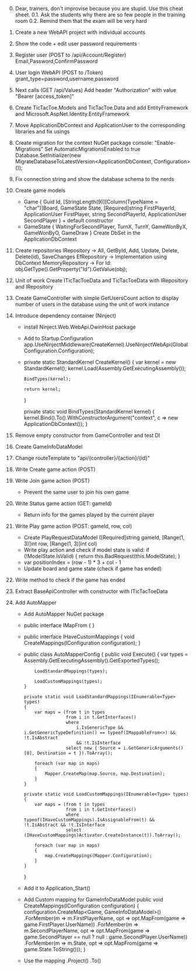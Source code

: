 0. Dear, trainers, don't improvise because you are stupid. Use this cheat sheet.
0.1. Ask the students why there are so few people in the training room
0.2. Remind them that the exam will be very hard

1. Create a new WebAPI project with individual accounts

2. Show the code + edit user password requirements

3. Register user (POST to /api/Account/Register)
	Email,Password,ConfirmPassword

4. User login WebAPI (POST to /Token)
	grant_type=password,username,password

5. Next calls (GET /api/Values)
	Add header "Authorization" with value "Bearer [access_token]"

6. Create TicTacToe.Models and TicTacToe.Data and add EntityFramework and Microsoft.AspNet.Identity.EntityFramework

7. Move ApplicationDbContext and ApplicationUser to the corresponding libraries and fix usings

8. Create migration for the context
	NuGet package console: "Enable-Migrations"
	Set AutomaticMigrationsEnabled to true
	Database.SetInitializer(new MigrateDatabaseToLatestVersion<ApplicationDbContext, Configuration>());

9. Fix connection string and show the database schema to the nerds

10. Create game models
	* Game { Guid Id, [StringLength(9)][Column(TypeName = "char")]Board, GameState State, [Required]string FirstPlayerId, ApplicationUser FirstPlayer, string SecondPlayerId, ApplicationUser SecondPlayer } + default constructor
	* GameState { WaitingForSecondPlayer, TurnX, TurnY, GameWonByX, GameWonByO, GameDraw }
	Create DbSet<Game> in the ApplicationDbContext

11. Create repositories
	IRepository -> All, GetById, Add, Update, Delete, Delete(id), SaveChanges
	EfRepository -> Implementation using DbContext
	MemoryRepository -> For Id: obj.GetType().GetProperty("Id").GetValue(obj);

12. Unit of work
	Create ITicTacToeData and TicTacToeData with IRepository<ApplicationUser> and IRepository<Game>

13. Create GameController with simple GetUsersCount action to display number of users in the database using the unit of work instance

14. Introduce dependency container (Ninject)
	* install Ninject.Web.WebApi.OwinHost package
	* Add to Startup.Configuration app.UseNinjectMiddleware(CreateKernel).UseNinjectWebApi(GlobalConfiguration.Configuration);
	*   private static StandardKernel CreateKernel()
		{
			var kernel = new StandardKernel();
			kernel.Load(Assembly.GetExecutingAssembly());
		
			BindTypes(kernel);
		
			return kernel;
		}
		
		private static void BindTypes(StandardKernel kernel)
		{
			kernel.Bind<ITicTacToeData>().To<TicTacToeData>().WithConstructorArgument("context", c => new ApplicationDbContext());
		}

15. Remove empty constructor from GameController and test DI

16. Create GameInfoDataModel

17. Change routeTemplate to "api/{controller}/{action}/{id}"

18. Write Create game action (POST)

19. Write Join game action (POST)
	* Prevent the same user to join his own game

20. Write Status game action (GET: gameId)
	* Return info for the games played by the current player

21. Write Play game action (POST: gameId, row, col)
	* Create PlayRequestDataModel ([Required]string gameId, [Range(1, 3)]int row, [Range(1, 3)]int col)
	* Write play action and check if model state is valid: if (!ModelState.IsValid) { return this.BadRequest(this.ModelState); }
	* var positionIndex = (row - 1) * 3 + col - 1
	* Update board and game state (check if game has ended)

22. Write method to check if the game has ended

23. Extract BaseApiController with constructor with ITicTacToeData

24. Add AutoMapper
	* Add AutoMapper NuGet package
	* public interface IMapFrom<T> { }
	* public interface IHaveCustomMappings { void CreateMappings(IConfiguration configuration); }
	*   public class AutoMapperConfig
		{
			public void Execute()
			{
				var types = Assembly.GetExecutingAssembly().GetExportedTypes();

				LoadStandardMappings(types);

				LoadCustomMappings(types);
			}

			private static void LoadStandardMappings(IEnumerable<Type> types)
			{
				var maps = (from t in types
							from i in t.GetInterfaces()
							where
								i.IsGenericType && i.GetGenericTypeDefinition() == typeof(IMappableFrom<>) && !t.IsAbstract
								&& !t.IsInterface
							select new { Source = i.GetGenericArguments()[0], Destination = t }).ToArray();

				foreach (var map in maps)
				{
					Mapper.CreateMap(map.Source, map.Destination);
				}
			}

			private static void LoadCustomMappings(IEnumerable<Type> types)
			{
				var maps = (from t in types
							from i in t.GetInterfaces()
							where typeof(IHaveCustomMappings).IsAssignableFrom(t) && !t.IsAbstract && !t.IsInterface
							select (IHaveCustomMappings)Activator.CreateInstance(t)).ToArray();

				foreach (var map in maps)
				{
					map.CreateMappings(Mapper.Configuration);
				}
			}
		}
	* Add it to Application_Start()
	* Add Custom mapping for GameInfoDataModel
		public void CreateMappings(IConfiguration configuration)
		{
			configuration.CreateMap<Game, GameInfoDataModel>()
				   .ForMember(m => m.FirstPlayerName, opt => opt.MapFrom(game => game.FirstPlayer.UserName))
				   .ForMember(m => m.SecondPlayerName, opt => opt.MapFrom(game => game.SecondPlayer == null ? null : game.SecondPlayer.UserName))
				   .ForMember(m => m.State, opt => opt.MapFrom(game => game.State.ToString()));
		}
	* Use the mapping
		.Project()
		.To<GameInfoDataModel>()
